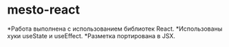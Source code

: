 # mesto-react

*Работа выполнена с использованием библиотек React.
*Использованы хуки useState и useEffect.
*Разметка портирована в JSX. 
